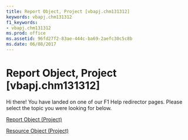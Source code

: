 ```yaml
---
title: Report Object, Project [vbapj.chm131312]
keywords: vbapj.chm131312
f1_keywords:
- vbapj.chm131312
ms.prod: office
ms.assetid: 96fd27f2-83ae-444c-ba69-2aefc30c5c8b
ms.date: 06/08/2017
---
```



# Report Object, Project [vbapj.chm131312]

Hi there! You have landed on one of our F1 Help redirector pages. Please select the topic you were looking for below.

[Report Object (Project)](http://msdn.microsoft.com/library/38ef993e-e5cd-b451-06aa-41eb0e93450e%28Office.15%29.aspx)

[Resource Object (Project)](http://msdn.microsoft.com/library/eb83ed2f-2415-3f5d-3856-f4451a73a128%28Office.15%29.aspx)


